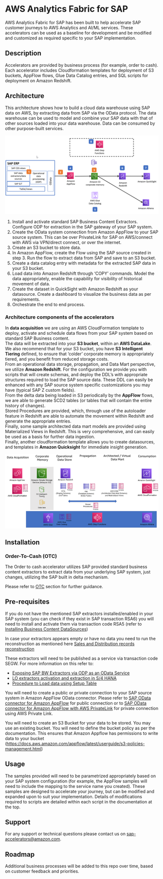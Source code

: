 # AWS Analytics Fabric for SAP

AWS Analytics Fabric for SAP has been built to help accelerate SAP customer journeys to AWS Analytics and AI/ML services.  These accelerators can be used as a baseline for development and be modified and customized as required specific to your SAP implementation.  

## Description
Accelerators are provided by business process (for example, order to cash).  Each accelerator includes Cloudformation templates for deployment of S3 buckets, AppFlow flows, Glue Data Catalog entries, and SQL scripts for deployment on Amazon Redshift.

## Architecture

This architecture shows how to build a cloud data warehouse using SAP data on AWS, by extracting data from SAP via the OData protocol. The data warehouse can be used to model and combine your SAP data with that of other sources loaded into your data warehouse.  Data can be consumed by other purpose-built services.

![Cloud DataWarehouse Architecture](Architecture/CDW-architecture-01.png)

1) Install and activate standard SAP Business Content Extractors. Configure ODP for extraction in the SAP gateway of your SAP system.
2) Create the OData system connection from Amazon AppFlow to your SAP source system.  This can be over PrivateLink for SAP on AWS/connect with AWS via VPN/direct connect, or over the internet.
3) Create an S3 bucket to store data.
4) In Amazon AppFlow, create the Flow using the SAP source created in step 3.  Run the flow to extract data from SAP and save to an S3 bucket.  
5) Create a data catalog entry with metadata for the extracted SAP data in your S3 bucket.
6) Load data into Amazon Redshift through ‘COPY’ commands.  Model the data appropriately, enable the capability for visibility of historical movement of data.
7) Create the dataset in QuickSight with Amazon Redshift as your datasource. Create a dashboard to visualize the business data as per requirements.
8) Orchestrate the end to end process.

### Architecture components of the accelerators
In **data acquisition** we are using an AWS CloudFormation template to deploy, activate and schedule data flows from your SAP system based on standard SAP Business content. \
The data will be extracted into your **S3 bucket**, within an **AWS DataLake**. We also recommend that for your S3 bucket, you have **S3 Intelligent Tiering** defined, to ensure that ‘colder’ corporate memory is appropriately tiered, and you benefit from reduced storage costs. \
From an operational data storage, propagation, and Data Mart perspective, we utilize **Amazon Redshift**. For the configuration we provide you with scripts that will create schemas, and deploy the DDL’s with appropriate structures required to load the SAP source data.  These DDL can easily be enhanced with any SAP source system specific customizations you may have (typical SAP Z custom fields). \
From the delta data being loaded in S3 periodically by the **AppFlow** flows, we are able to generate SCD2 tables (or tables that will contain the entire history of changes). \
Stored Procedures are provided, which, through use of the autoloader feature in Redshift are able to automate the movement within Redshift and generate the appropriate entries.  
Finally, some sample architected data mart models are provided using Materialized Views in Redshift.  This is very comprehensive, and can easily be used as a basis for further data ingestion.\
Finally, another cloudformation template allows you to create datasources, and templates in **Amazon Quicksight** for immediate insight generation. 


![Cloud DataWarehouse Architecture](Architecture/CDW-architecture-02.png)

## Installation

### Order-To-Cash (OTC)

The Order to cash accelerator utilizes SAP provided standard business content extractors to extract data from your underlying SAP system, just changes, utilizing the SAP built in delta mechanism.

Please refer to [OTC](order-to-cash/README.md) section for further guidance.

## Pre-requisites

If you do not have the mentioned SAP extractors installed/enabled in your SAP system (you can check if they exist in SAP transaction RSA6) you will need to install and activate them via transaction code RSA5 (refer to [Installing Business Content DataSources](https://help.sap.com/docs/SAP_HANA_PLATFORM/3a867e2b61f14795bf39a60bba5bccc9/bc01e6d8bb571014957c9c67683adecb.html?version=2.0.04))

In case your extractors appears empty or have no data you need to run the reconstruction as mentioned here [Sales and Distribution records reconstruction](https://help.sap.com/saphelp_SCM700_ehp02/helpdata/en/04/356f5141e2192be10000000a441470/content.htm?no_cache=true)

These extractors will need to be published as a service via transaction code SEGW. For more information on this refer to: 
- [Exposing SAP BW Extractors via ODP as an OData Service](hhttps://blogs.sap.com/2020/11/02/exposing-sap-bw-extractors-via-odp-as-an-odata-service/)
- [LO extractors activation and extraction in S/4 HANA](https://blogs.sap.com/2017/02/14/lo-extractors-activation-and-extraction-in-s4-hana/)
- [Procedure to Load data using Setup Table](https://blogs.sap.com/2014/09/17/procedure-to-load-data-using-setup-table/)

You will need to create a public or private connection to your SAP source system in Amazon AppFlow OData connector. Please refer to [SAP OData connector for Amazon AppFlow](https://docs.aws.amazon.com/appflow/latest/userguide/sapodata.html) for public connection or to [SAP OData connector for Amazon AppFlow with AWS PrivateLink](https://aws.amazon.com/blogs/awsforsap/share-sap-odata-services-securely-through-aws-privatelink-and-the-amazon-appflow-sap-connector/) for private connection using AWS Private Link.

You will need to create an S3 Bucket for your data to be stored.  You may use an existing bucket.  You will need to define the bucket policy as per the documentation.  This ensures that Amazon Appflow has permissions to write data to your bucket (https://docs.aws.amazon.com/appflow/latest/userguide/s3-policies-management.html)

## Usage
The samples provided will need to be parametrized appropriately based on your SAP system configuration (for example, the AppFlow samples will need to include the mapping to the service name you created).  These samples are designed to accelerate your journey, but can be modified and expanded upon to suit your implementation.  Details of modifications required to scripts are detailed within each script in the documentation at the top.

## Support
For any support or technical questions please contact us on sap-accelerators@amazon.com.

## Roadmap
Additional business processes will be added to this repo over time, based on customer feedback and priorities.